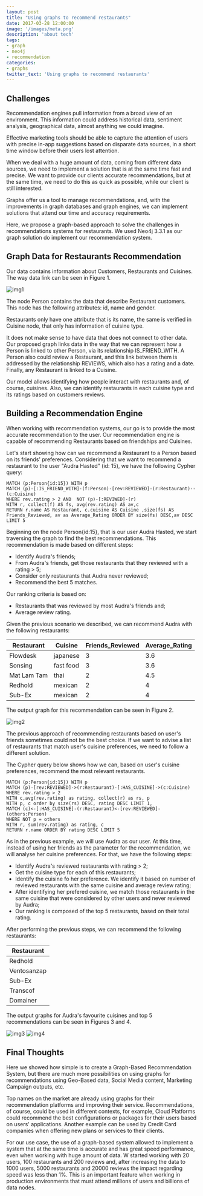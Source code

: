 ```yaml
---
layout: post
title: "Using graphs to recommend restaurants"
date: 2017-03-28 12:00:00
image: '/images/meta.png'
description: 'about tech'
tags:
- graph
- neo4j
- recommendation
categories:
- graphs
twitter_text: 'Using graphs to recommend restaurants'
---
```


## Challenges
Recommendation engines pull information from a broad view of an environment. This information could address historical data, sentiment analysis, geographical data, almost anything we could imagine. 

Effective marketing tools should be able to capture the attention of users with precise in-app suggestions based on disparate data sources, in a short time window before their users lost attention. 

When we deal with a huge amount of data, coming from different data sources, we need to implement a solution that is at the same time fast and precise. We want to provide our clients accurate recommendations, but at the same time, we need to do this as quick as possible, while our client is still interested.

Graphs offer us a tool to manage recommendations, and, with the improvements in graph databases and graph engines, we can implement solutions that attend our time and accuracy requirements.

Here, we propose a graph-based approach to solve the challenges in recommendations systems for restaurants. We used Neo4j 3.3.1 as our graph solution do implement our recommendation system.

## Graph Data for Restaurants Recommendation
Our data contains information about Customers, Restaurants and Cuisines. The way data link can be seen in Figure 1.

![img1](/images/meta.png)

The node Person contains the data that describe Restaurant customers. This node has the following attributes: id, name and gender. 

Restaurants only have one attribute that is its name, the same is verified in Cuisine node, that only has information of cuisine type.

It does not make sense to have data that does not connect to other data. Our proposed graph links data in the way that we can represent how a Person is linked to other Person, via its relationship IS_FRIEND_WITH. A Person also could review a Restaurant, and this link between them is addressed by the relationship REVIEWS, which also has a rating and a date. Finally, any Restaurant is linked to a Cuisine.

Our model allows identifying how people interact with restaurants and, of course,  cuisines.  Also,  we can identify restaurants in each cuisine type and its ratings based on customers reviews.

## Building a Recommendation Engine
When working with recommendation systems, our go is to provide the most accurate recommendation to the user. Our recommendation engine is capable of recommending Restaurants based on friendships and Cuisines. 

Let's start showing how can we recommend a Restaurant to a Person based on its friends' preferences.  Considering that we want to recommend a restaurant to the user "Audra Hasted" (id: 15), we have the following Cypher query:

```
MATCH (p:Person{id:15}) WITH p
MATCH (p)-[:IS_FRIEND_WITH]-(f:Person)-[rev:REVIEWED]-(r:Restaurant)--(c:Cuisine)
WHERE rev.rating > 2 AND  NOT (p)-[:REVIWED]-(r)
WITH r, collect(f) AS fs, avg(rev.rating) AS av,c
RETURN r.name AS Restaurant, c.cuisine AS Cuisine ,size(fs) AS Friends_Reviewed, av as Average_Rating ORDER BY size(fs) DESC,av DESC LIMIT 5
```

Beginning on the node Person{id:15}, that is our user Audra Hasted, we start traversing the graph to find the best recommendations. This recommendation is made based on different steps:

* Identify Audra's friends;
* From Audra's friends, get those restaurants that they reviewed with a rating > 5;
* Consider only restaurants that Audra never reviewed;
* Recommend the best 5 matches.

Our ranking criteria is based on:
    
* Restaurants that was reviewed by most Audra's friends and;
* Average review rating.

Given the previous scenario we described, we can recommend Audra with the following restaurants:

|Restaurant	| Cuisine	| Friends_Reviewed	| Average_Rating|
|---|---|---|---|
|Flowdesk|	japanese|	3	|3.6|
|Sonsing|fast food|	3	|3.6|
|Mat Lam Tam|thai|	2	|4.5|
|Redhold|mexican|	2	|4|
|Sub-Ex|mexican|	2	|4|

The output graph for this recommendation can be seen in Figure 2.

![img2](/images/reco1.png)


The previous approach of recommending restaurants based on user's friends sometimes could not be the best choice. If we want to advise a list of restaurants that match user's cuisine preferences, we need to follow a different solution.

The Cypher query below shows how we can, based on user's cuisine preferences, recommend the most relevant restaurants.

```
MATCH (p:Person{id:15}) WITH p
MATCH (p)-[rev:REVIEWED]->(r:Restaurant)-[:HAS_CUISINE]->(c:Cuisine)
WHERE rev.rating > 2
WITH c,avg(rev.rating) as rating, collect(r) as rs, p
WITH p, c order by size(rs) DESC, rating DESC LIMIT 1,
MATCH (c)<-[:HAS_CUISINE]-(r:Restaurant)<-[rev:REVIEWED]-(others:Person)
WHERE NOT p = others
WITH r, sum(rev.rating) as rating, c
RETURN r.name ORDER BY rating DESC LIMIT 5
```

As in the previous example, we will use Audra as our user. At this time, instead of using her friends as the parameter for the recommendation, we will analyse her cuisine preferences.  For that, we have the following steps:

* Identify Audra's reviewed restaurants with rating > 2;
* Get the cuisine type for each of this restaurants;
* Identify the cuisine fo her preference. We identify it based on number of reviewed restaurants with the same cuisine and average review rating;
* After identifying her prefered cuisine, we match those restaurants in the same cuisine that were considered by other users and never reviewed by Audra;
* Our ranking is composed of the top 5 restaurants, based on their total rating.

After performing the previous steps, we can recommend the following restaurants:

|Restaurant	|
|---|
|Redhold|
|Ventosanzap|
|Sub-Ex|
|Transcof|
|Domainer|

The output graphs for Audra's favourite cuisines and top 5  recommendations can be seen in Figures 3 and 4.

![img3](/images/favcuisines.png)
![img4](/images/reco2.png)

## Final Thoughts
Here we showed how simple is to create a Graph-Based Recommendation System, but there are much more possibilities on using graphs for recommendations using Geo-Based data, Social Media content, Marketing Campaign outputs, etc. 

Top names on the market are already using graphs for their recommendation platforms and improving their service.  Recommendations, of course, could be used in different contexts, for example, Cloud Platforms could recommend the best configurations or packages for their users based on users' applications. Another example can be used by Credit Card companies when offering new plans or services to their clients.

For our use case, the use of a graph-based system allowed to implement a system that at the same time is accurate and has great speed performance, even when working with huge amount of data. W started working with 20 users, 100 restaurants and 200 reviews and, after increasing the data to 1000 users, 5000 restaurants and 20000 reviews the impact regarding speed was less than 1%. This is an important feature when working in production environments that must attend millions of users and billions of data nodes.